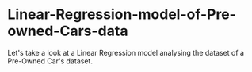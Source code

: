 # Linear-Regression-model-of-Pre-owned-Cars-data

Let's take a look at a Linear Regression model analysing the dataset of a Pre-Owned Car's dataset.
